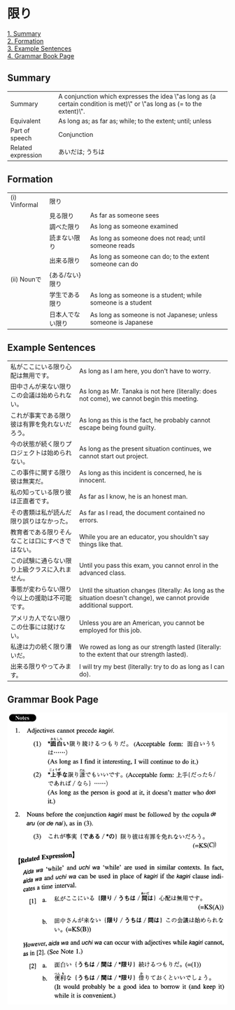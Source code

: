 # 限り

[1. Summary](#summary)<br>
[2. Formation](#formation)<br>
[3. Example Sentences](#example-sentences)<br>
[4. Grammar Book Page](#grammar-book-page)<br>


## Summary

<table><tr>   <td>Summary</td>   <td>A conjunction which expresses the idea \"as long as (a certain condition is met)\" or \"as long as (= to the extent)\".</td></tr><tr>   <td>Equivalent</td>   <td>As long as; as far as; while; to the extent; until; unless</td></tr><tr>   <td>Part of speech</td>   <td>Conjunction</td></tr><tr>   <td>Related expression</td>   <td>あいだは; うちは</td></tr></table>

## Formation

<table class="table"> <tbody><tr class="tr head"> <td class="td"><span class="numbers">(i)</span> <span> <span class="bold">Vinformal</span></span></td> <td class="td"><span class="concept">限り</span> </td> <td class="td"><span>&nbsp;</span></td> </tr> <tr class="tr"> <td class="td"><span>&nbsp;</span></td> <td class="td"><span>見る<span class="concept">限り</span></span> </td> <td class="td"><span>As    far as someone sees</span></td> </tr> <tr class="tr"> <td class="td"><span>&nbsp;</span></td> <td class="td"><span>調べた<span class="concept">限り</span></span> </td> <td class="td"><span>As    long as someone examined</span></td> </tr> <tr class="tr"> <td class="td"><span>&nbsp;</span></td> <td class="td"><span>読まない<span class="concept">限り</span></span> </td> <td class="td"><span>As    long as someone does not read; until someone reads</span></td> </tr> <tr class="tr"> <td class="td"><span>&nbsp;</span></td> <td class="td"><span>出来る<span class="concept">限り</span></span> </td> <td class="td"><span>As    long as someone can do; to the extent someone can do</span></td> </tr> <tr class="tr head"> <td class="td"><span class="numbers">(ii)</span> <span> <span class="bold">Nounで</span></span></td> <td class="td"><span>{<span class="concept">ある</span>/<span class="concept">ない</span>}<span class="concept">限り</span></span></td> <td class="td"><span>&nbsp;</span></td> </tr> <tr class="tr"> <td class="td"><span>&nbsp;</span></td> <td class="td"><span>学生で<span class="concept">ある限り</span></span> </td> <td class="td"><span>As    long as someone is a student; while someone is a student</span></td> </tr> <tr class="tr"> <td class="td"><span>&nbsp;</span></td> <td class="td"><span>日本人で<span class="concept">ない限り</span></span> </td> <td class="td"><span>As    long as someone is not Japanese; unless someone is Japanese</span></td> </tr> </tbody></table>

## Example Sentences

<table><tr>   <td>私がここにいる限り心配は無用です。</td>   <td>As long as I am here, you don't have to worry.</td></tr><tr>   <td>田中さんが来ない限りこの会議は始められない。</td>   <td>As long as Mr. Tanaka is not here (literally: does not come), we cannot begin this meeting.</td></tr><tr>   <td>これが事実である限り彼は有罪を免れないだろう。</td>   <td>As long as this is the fact, he probably cannot escape being found guilty.</td></tr><tr>   <td>今の状態が続く限りプロジェクトは始められない。</td>   <td>As long as the present situation continues, we cannot start out project.</td></tr><tr>   <td>この事件に関する限り彼は無実だ。</td>   <td>As long as this incident is concerned, he is innocent.</td></tr><tr>   <td>私の知っている限り彼は正直者です。</td>   <td>As far as I know, he is an honest man.</td></tr><tr>   <td>その書類は私が読んだ限り誤りはなかった。</td>   <td>As far as I read, the document contained no errors.</td></tr><tr>   <td>教育者である限りそんなことは口にすべきではない。</td>   <td>While you are an educator, you shouldn't say things like that.</td></tr><tr>   <td>この試験に通らない限り上級クラスに入れません。</td>   <td>Until you pass this exam, you cannot enrol in the advanced class.</td></tr><tr>   <td>事態が変わらない限り今以上の援助は不可能です。</td>   <td>Until the situation changes (literally: As long as the situation doesn't change), we cannot provide additional support.</td></tr><tr>   <td>アメリカ人でない限りこの仕事には就けない。</td>   <td>Unless you are an American, you cannot be employed for this job.</td></tr><tr>   <td>私達は力の続く限り漕いだ。</td>   <td>We rowed as long as our strength lasted (literally: to the extent that our strength lasted).</td></tr><tr>   <td>出来る限りやってみます。</td>   <td>I will try my best (literally: try to do as long as I can do).</td></tr></table>

## Grammar Book Page

![](../img/Intermediate限り1.png)


